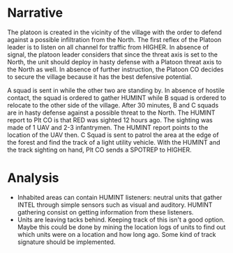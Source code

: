 # Narrative #
The platoon is created in the vicinity of the village with the order to defend against a possible infiltration from the North. The first reflex of the Platoon leader is to listen on all channel for traffic from HIGHER. In absence of signal, the platoon leader considers that since the threat axis is set to the North, the unit should deploy in hasty defense with a Platoon threat axis to the North as well. In absence of further instruction, the Platoon CO decides to secure the village because it has the best defensive potential.

A squad is sent in while the other two are standing by. In absence of hostile contact, the squad is ordered to gather HUMINT while B squad is ordered to relocate to the other side of the village. After 30 minutes, B and C squads are in hasty defense against a possible threat to the North. The HUMINT report to Plt CO is that RED was sighted 12 hours ago. The sighting was made of 1 UAV and 2-3 infantrymen. The HUMINT report points to the location of the UAV then. C Squad is sent to patrol the area at the edge of the forest and find the track of a light utility vehicle. With the HUMINT and the track sighting on hand, Plt CO sends a SPOTREP to HIGHER.

# Analysis #

  * Inhabited areas can contain HUMINT listeners: neutral units that gather INTEL through simple sensors such as visual and auditory. HUMINT gathering consist on getting information from these listeners.
  * Units are leaving tacks behind. Keeping track of this isn't a good option. Maybe this could be done by mining the location logs of units to find out which units were on a location and how long ago. Some kind of track signature should be implemented.